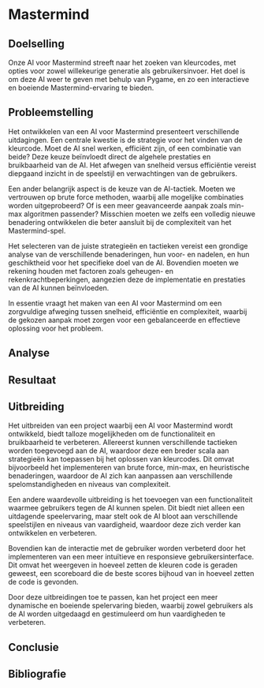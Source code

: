# Mastermind
## Doelselling
Onze AI voor Mastermind streeft naar het zoeken van kleurcodes, met opties voor zowel willekeurige generatie als gebruikersinvoer. Het doel is om deze AI weer te geven met behulp van Pygame, en zo een interactieve en boeiende Mastermind-ervaring te bieden.

## Probleemstelling
Het ontwikkelen van een AI voor Mastermind presenteert verschillende uitdagingen. Een centrale kwestie is de strategie voor het vinden van de kleurcode. Moet de AI snel werken, efficiënt zijn, of een combinatie van beide? Deze keuze beïnvloedt direct de algehele prestaties en bruikbaarheid van de AI. Het afwegen van snelheid versus efficiëntie vereist diepgaand inzicht in de speelstijl en verwachtingen van de gebruikers.

Een ander belangrijk aspect is de keuze van de AI-tactiek. Moeten we vertrouwen op brute force methoden, waarbij alle mogelijke combinaties worden uitgeprobeerd? Of is een meer geavanceerde aanpak zoals min-max algoritmen passender? Misschien moeten we zelfs een volledig nieuwe benadering ontwikkelen die beter aansluit bij de complexiteit van het Mastermind-spel.

Het selecteren van de juiste strategieën en tactieken vereist een grondige analyse van de verschillende benaderingen, hun voor- en nadelen, en hun geschiktheid voor het specifieke doel van de AI. Bovendien moeten we rekening houden met factoren zoals geheugen- en rekenkrachtbeperkingen, aangezien deze de implementatie en prestaties van de AI kunnen beïnvloeden.

In essentie vraagt het maken van een AI voor Mastermind om een zorgvuldige afweging tussen snelheid, efficiëntie en complexiteit, waarbij de gekozen aanpak moet zorgen voor een gebalanceerde en effectieve oplossing voor het probleem.

## Analyse

## Resultaat

## Uitbreiding
Het uitbreiden van een project waarbij een AI voor Mastermind wordt ontwikkeld, biedt talloze mogelijkheden om de functionaliteit en bruikbaarheid te verbeteren. Allereerst kunnen verschillende tactieken worden toegevoegd aan de AI, waardoor deze een breder scala aan strategieën kan toepassen bij het oplossen van kleurcodes. Dit omvat bijvoorbeeld het implementeren van brute force, min-max, en heuristische benaderingen, waardoor de AI zich kan aanpassen aan verschillende spelomstandigheden en niveaus van complexiteit.

Een andere waardevolle uitbreiding is het toevoegen van een functionaliteit waarmee gebruikers tegen de AI kunnen spelen. Dit biedt niet alleen een uitdagende speelervaring, maar stelt ook de AI bloot aan verschillende speelstijlen en niveaus van vaardigheid, waardoor deze zich verder kan ontwikkelen en verbeteren.

Bovendien kan de interactie met de gebruiker worden verbeterd door het implementeren van een meer intuïtieve en responsieve gebruikersinterface. Dit omvat het weergeven in hoeveel zetten de kleuren code is geraden geweest, een scoreboard die de beste scores bijhoud van in hoeveel zetten de code is gevonden.

Door deze uitbreidingen toe te passen, kan het project een meer dynamische en boeiende spelervaring bieden, waarbij zowel gebruikers als de AI worden uitgedaagd en gestimuleerd om hun vaardigheden te verbeteren.

## Conclusie 

## Bibliografie